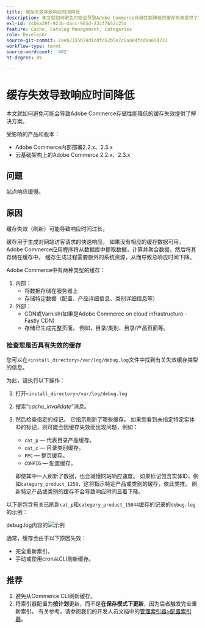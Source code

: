 ```yaml
---
title: 缓存失效导致响应时间降低
description: 本文就如何避免可能会导致Adobe Commerce存储性能降低的缓存失效提供了解决方案。
exl-id: 7cb6a39f-923b-4acc-965d-23cf7b52c25a
feature: Cache, Catalog Management, Categories
role: Developer
source-git-commit: 2aeb2355b74d1cdfc62b5e7c5aa04fcd0a654733
workflow-type: tm+mt
source-wordcount: '402'
ht-degree: 0%

---
```


# 缓存失效导致响应时间降低

本文就如何避免可能会导致Adobe Commerce存储性能降低的缓存失效提供了解决方案。

受影响的产品和版本：

* Adobe Commerce内部部署2.2.x、2.3.x
* 云基础架构上的Adobe Commerce 2.2.x、2.3.x

## 问题

站点响应缓慢。

## 原因

缓存失效（刷新）可能导致响应时间过长。

缓存用于生成对网站访客请求的快速响应。 如果没有相应的缓存数据可用，Adobe Commerce应用程序将从数据库中提取数据，计算并聚合数据，然后将其存储在缓存中。 缓存生成过程需要额外的系统资源，从而导致总响应时间下降。

Adobe Commerce中有两种类型的缓存：

1. 内部：
   * 将数据存储在服务器上
   * 存储特定数据（配置、产品详细信息、类别详细信息等）
1. 外部：
   * CDN或Varnish(如果是Adobe Commerce on cloud infrastructure - Fastly CDN)
   * 存储已生成完整页面。 例如，目录/类别、目录/产品页面等。

### 检查您是否具有失效的缓存

您可以在`<install_directory>/var/log/debug.log`文件中找到有关失效缓存类型的信息。

为此，请执行以下操作：

1. 打开`<install_directory>/var/log/debug.log`
1. 搜索“*cache\_invalidate*”消息。
1. 然后检查指定的标记。 它指示刷新了哪些缓存。 如果您看到未指定特定实体ID的标记，则可能会因缓存失效而出现问题，例如：
   * `cat_p` — 代表目录产品缓存。
   * `cat_c` — 目录类别缓存。
   * `FPC` — 整页缓存。
   * `CONFIG` — 配置缓存。

   即使其中一人刷新了数据，也会减慢网站响应速度。 如果标记包含实体ID，例如`category_product_1258`，这将指示特定产品或类别的缓存，依此类推。 刷新特定产品或类别的缓存不会导致响应时间显着下降。

以下是包含有关已刷新`cat_p`和`category_product_15044`缓存的记录的`debug.log`的示例：

debug.log内容的![示例](assets/debug_log_sample.png)

通常，缓存会由于以下原因失效：

* 完全重新索引。
* 手动或使用cron从CLI刷新缓存。

## 推荐

1. 避免从Commerce CLI刷新缓存。
1. 将索引器配置为&#x200B;**按计划**&#x200B;更新，而不是&#x200B;**在保存模式下更新**，因为后者触发完全重新索引。 有关参考，请参阅我们的开发人员文档中的[管理索引器>配置索引器](https://experienceleague.adobe.com/zh-hans/docs/commerce-operations/configuration-guide/cli/manage-indexers#configure-indexers)。
